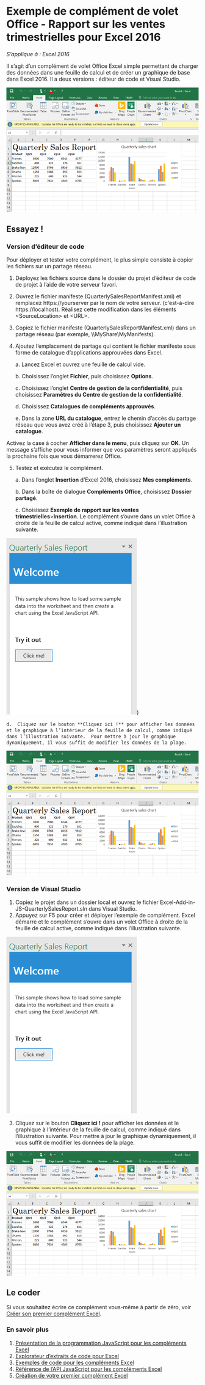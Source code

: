# <a name="quarterly-sales-report-task-pane-add-in-sample-for-excel-2016"></a>Exemple de complément de volet Office - Rapport sur les ventes trimestrielles pour Excel 2016

_S’applique à : Excel 2016_

Il s’agit d’un complément de volet Office Excel simple permettant de charger des données dans une feuille de calcul et de créer un graphique de base dans Excel 2016. Il a deux versions : éditeur de code et Visual Studio.

![Exemple de rapport sur les ventes trimestrielles](../Images/QuarterlySalesReport_report.PNG)

## <a name="try-it-out"></a>Essayez !
### <a name="code-editor-version"></a>Version d’éditeur de code

Pour déployer et tester votre complément, le plus simple consiste à copier les fichiers sur un partage réseau.

1.  Déployez les fichiers source dans le dossier du projet d’éditeur de code de projet à l’aide de votre serveur favori.
2.  Ouvrez le fichier manifeste (QuarterlySalesReportManifest.xml) et remplacez https://yourserver par le nom de votre serveur. (c'est-à-dire https://localhost). Réalisez cette modification dans les éléments \<SourceLocation\> et \<URL\>.
3.  Copiez le fichier manifeste (QuarterlySalesReportManifest.xml) dans un partage réseau (par exemple, \\\MyShare\MyManifests).
4.  Ajoutez l’emplacement de partage qui contient le fichier manifeste sous forme de catalogue d’applications approuvées dans Excel.

    a.  Lancez Excel et ouvrez une feuille de calcul vide.

    b.  Choisissez l’onglet **Fichier**, puis choisissez **Options**.

    c.  Choisissez l’onglet **Centre de gestion de la confidentialité**, puis choisissez **Paramètres du Centre de gestion de la confidentialité**.

    d.  Choisissez **Catalogues de compléments approuvés**.

    e.  Dans la zone **URL du catalogue**, entrez le chemin d’accès du partage réseau que vous avez créé à l’étape 3, puis choisissez **Ajouter un catalogue**.

   Activez la case à cocher **Afficher dans le menu**, puis cliquez sur **OK**. Un message s’affiche pour vous informer que vos paramètres seront appliqués la prochaine fois que vous démarrerez Office.

5.  Testez et exécutez le complément.

    a.  Dans l’onglet **Insertion** d’Excel 2016, choisissez **Mes compléments**.

    b.  Dans la boîte de dialogue **Compléments Office**, choisissez **Dossier partagé**.

    c.  Choisissez **Exemple de rapport sur les ventes trimestrielles**>**Insertion**. Le complément s’ouvre dans un volet Office à droite de la feuille de calcul active, comme indiqué dans l’illustration suivante.

  ![Exemple de rapport sur les ventes trimestrielles](../Images/QuarterlySalesReport_taskpane.PNG))

    d.  Cliquez sur le bouton **Cliquez ici !** pour afficher les données et le graphique à l’intérieur de la feuille de calcul, comme indiqué dans l’illustration suivante.  Pour mettre à jour le graphique dynamiquement, il vous suffit de modifier les données de la plage.

  ![Exemple de rapport sur les ventes trimestrielles](../Images/QuarterlySalesReport_report.PNG)

### <a name="visual-studio-version"></a>Version de Visual Studio
1.  Copiez le projet dans un dossier local et ouvrez le fichier Excel-Add-in-JS-QuarterlySalesReport.sln dans Visual Studio.
2.  Appuyez sur F5 pour créer et déployer l’exemple de complément. Excel démarre et le complément s’ouvre dans un volet Office à droite de la feuille de calcul active, comme indiqué dans l’illustration suivante.

  ![Exemple de rapport sur les ventes trimestrielles](../Images/QuarterlySalesReport_taskpane.PNG)

3. Cliquez sur le bouton **Cliquez ici !** pour afficher les données et le graphique à l’intérieur de la feuille de calcul, comme indiqué dans l’illustration suivante. Pour mettre à jour le graphique dynamiquement, il vous suffit de modifier les données de la plage.

  ![Exemple de rapport sur les ventes trimestrielles](../Images/QuarterlySalesReport_report.PNG)

## <a name="code-it"></a>Le coder

Si vous souhaitez écrire ce complément vous-même à partir de zéro, voir [Créer son premier complément Excel](https://github.com/OfficeDev/office-js-docs/blob/master/excel/build-your-first-excel-add-in.md).


### <a name="learn-more"></a>En savoir plus


1.  [Présentation de la programmation JavaScript pour les compléments Excel](https://github.com/OfficeDev/office-js-docs/blob/master/excel/excel-add-ins-programming-overview.md)
2.  [Explorateur d’extraits de code pour Excel](http://officesnippetexplorer.azurewebsites.net/#/snippets/excel)
3.  [Exemples de code pour les compléments Excel](https://github.com/OfficeDev/office-js-docs/blob/master/excel/excel-add-ins-code-samples.md)
4.  [Référence de l’API JavaScript pour les compléments Excel](https://github.com/OfficeDev/office-js-docs/blob/master/excel/excel-add-ins-javascript-reference.md)
5.  [Création de votre premier complément Excel](https://github.com/OfficeDev/office-js-docs/blob/master/excel/build-your-first-excel-add-in.md)